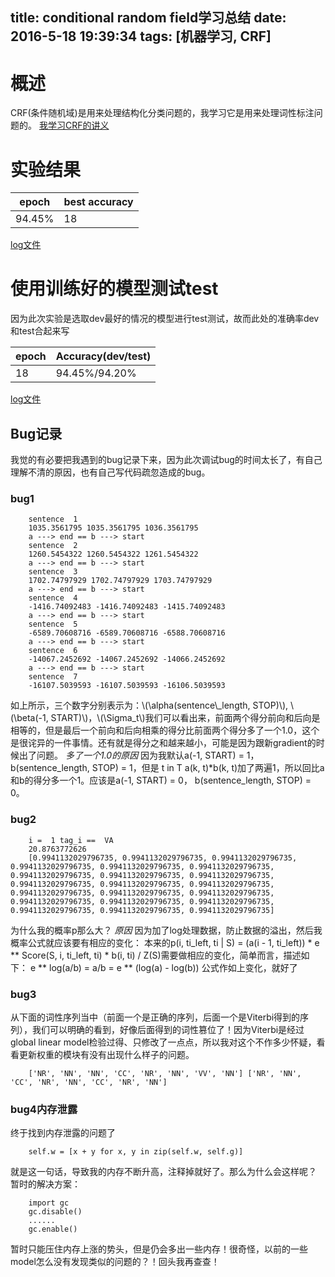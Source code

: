 title: conditional random field学习总结
date: 2016-5-18 19:39:34
tags: [机器学习, CRF]
---
# 概述
CRF(条件随机域)是用来处理结构化分类问题的，我学习它是用来处理词性标注问题的。
[我学习CRF的讲义](http://hlt.suda.edu.cn/~zhli/teach/cip-2015-fall/12-crf/main.pdf)
# 实验结果
|__epoch__|__best accuracy__|
|---------|-----------------|
|94.45%   |18               |
[log文件](/documents/crf/log.txt)
<!--more-->
# 使用训练好的模型测试test
因为此次实验是选取dev最好的情况的模型进行test测试，故而此处的准确率dev和test合起来写

|__epoch__|__Accuracy(dev/test)__|
|---------|----------------------|
|18       |94.45%/94.20%         |
[log文件](/documents/crf/log_test.txt)
## Bug记录
我觉的有必要把我遇到的bug记录下来，因为此次调试bug的时间太长了，有自己理解不清的原因，也有自己写代码疏忽造成的bug。
### bug1
```
	sentence  1
	1035.3561795 1035.3561795 1036.3561795
	a ---> end == b ---> start
	sentence  2
	1260.5454322 1260.5454322 1261.5454322
	a ---> end == b ---> start
	sentence  3
	1702.74797929 1702.74797929 1703.74797929
	a ---> end == b ---> start
	sentence  4
	-1416.74092483 -1416.74092483 -1415.74092483
	a ---> end == b ---> start
	sentence  5
	-6589.70608716 -6589.70608716 -6588.70608716
	a ---> end == b ---> start
	sentence  6
	-14067.2452692 -14067.2452692 -14066.2452692
	a ---> end == b ---> start
	sentence  7
	-16107.5039593 -16107.5039593 -16106.5039593
```
如上所示，三个数字分别表示为：\\(\alpha(sentence\\_length, STOP)\\), \\(\beta(-1, START)\\)，\\(\Sigma_t\\)我们可以看出来，前面两个得分前向和后向是相等的，但是最后一个前向和后向相乘的得分比前面两个得分多了一个1.0，这个是很诧异的一件事情。还有就是得分之和越来越小，可能是因为跟新gradient的时候出了问题。
*多了一个1.0的原因*
因为我默认a(-1, START) = 1， b(sentence\_length, STOP) = 1，但是 t in T a(k, t)\*b(k, t)加了两遍1，所以回比a和b的得分多一个1。应该是a(-1, START) = 0， b(sentence\_length, STOP) = 0。

### bug2
```
	i =  1 tag_i ==  VA
	20.8763772626
	[0.9941132029796735, 0.9941132029796735, 0.9941132029796735, 0.9941132029796735, 0.9941132029796735, 0.9941132029796735, 0.9941132029796735, 0.9941132029796735, 0.9941132029796735, 0.9941132029796735, 0.9941132029796735, 0.9941132029796735, 0.9941132029796735, 0.9941132029796735, 0.9941132029796735, 0.9941132029796735, 0.9941132029796735, 0.9941132029796735, 0.9941132029796735, 0.9941132029796735, 0.9941132029796735]
```
为什么我的概率p那么大？
*原因*
因为加了log处理数据，防止数据的溢出，然后我概率公式就应该要有相应的变化：
本来的p(i, ti\_left, ti | S) = (a(i - 1, ti\_left)) * e \*\* Score(S, i, ti\_left, ti) * b(i, ti) / Z(S)需要做相应的变化，简单而言，描述如下：
e \*\* log(a/b) = a/b = e \*\* (log(a) - log(b))
公式作如上变化，就好了
### bug3
从下面的词性序列当中（前面一个是正确的序列，后面一个是Viterbi得到的序列），我们可以明确的看到，好像后面得到的词性篡位了！因为Viterbi是经过global linear model检验过得、只修改了一点点，所以我对这个不作多少怀疑，看看更新权重的模块有没有出现什么样子的问题。
```
	['NR', 'NN', 'NN', 'CC', 'NR', 'NN', 'VV', 'NN'] ['NR', 'NN', 'CC', 'NR', 'NN', 'CC', 'NR', 'NN']
```
### bug4内存泄露
终于找到内存泄露的问题了
```
	self.w = [x + y for x, y in zip(self.w, self.g)]
```
就是这一句话，导致我的内存不断升高，注释掉就好了。那么为什么会这样呢？
暂时的解决方案：
```
	import gc
	gc.disable()
	......
	gc.enable()
```
暂时只能压住内存上涨的势头，但是仍会多出一些内存！很奇怪，以前的一些model怎么没有发现类似的问题的？！回头我再查查！

